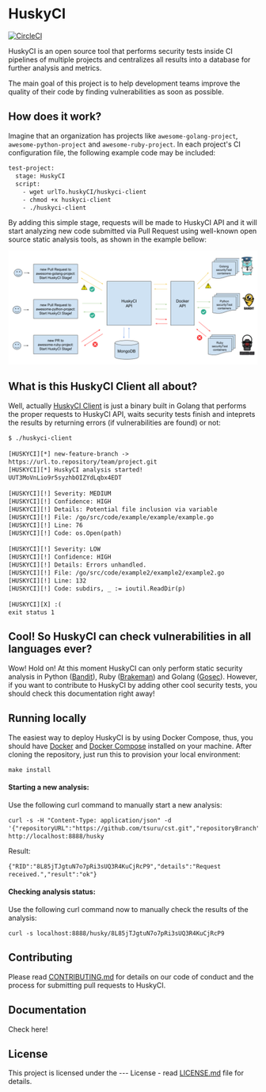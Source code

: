 # HuskyCI

[![CircleCI](https://circleci.com/gh/globocom/huskyci/tree/master.svg?style=svg&circle-token=415bfb6b5aa0dfce8d2129878a66326da9533150)](https://circleci.com/gh/globocom/husky/tree/master)

HuskyCI is an open source tool that performs security tests inside CI pipelines of multiple projects and centralizes all results into a database for further analysis and metrics.

The main goal of this project is to help development teams improve the quality of their code by finding vulnerabilities as soon as possible.

## How does it work?

Imagine that an organization has projects like `awesome-golang-project`, `awesome-python-project` and `awesome-ruby-project`. In each project's CI configuration file, the following example code may be included:

```
test-project:
  stage: HuskyCI
  script:
    - wget urlTo.huskyCI/huskyci-client
    - chmod +x huskyci-client
    - ./huskyci-client
```

By adding this simple stage, requests will be made to HuskyCI API and it will start analyzing new code submitted via Pull Request using well-known open source static analysis tools, as shown in the example bellow:

![architecture](images/arch-example-huskyCI.png)

## What is this HuskyCI Client all about?

Well, actually [HuskyCI Client][HuskyCI Client] is just a binary built in Golang that performs the proper requests to HuskyCI API, waits security tests finish and inteprets the results by returning errors (if vulnerabilities are found) or not:

```
$ ./huskyci-client

[HUSKYCI][*] new-feature-branch -> https://url.to.repository/team/project.git
[HUSKYCI][*] HuskyCI analysis started! UUT3MoVnLio9r5syzhbOIZYdLqbx4EDT

[HUSKYCI][!] Severity: MEDIUM
[HUSKYCI][!] Confidence: HIGH
[HUSKYCI][!] Details: Potential file inclusion via variable
[HUSKYCI][!] File: /go/src/code/example/example/example.go
[HUSKYCI][!] Line: 76
[HUSKYCI][!] Code: os.Open(path)

[HUSKYCI][!] Severity: LOW
[HUSKYCI][!] Confidence: HIGH
[HUSKYCI][!] Details: Errors unhandled.
[HUSKYCI][!] File: /go/src/code/example2/example2/example2.go
[HUSKYCI][!] Line: 132
[HUSKYCI][!] Code: subdirs, _ := ioutil.ReadDir(p)

[HUSKYCI][X] :(
exit status 1
```

## Cool! So HuskyCI can check vulnerabilities in all languages ever?

Wow! Hold on! At this moment HuskyCI can only perform static security analysis in Python ([Bandit][Bandit]), Ruby ([Brakeman][Brakeman]) and Golang ([Gosec][Gosec]). However, if you want to contribute to HuskyCI by adding other cool security tests, you should check this documentation right away!

## Running locally

The easiest way to deploy HuskyCI is by using Docker Compose, thus, you should have [Docker][Docker Install] and [Docker Compose][Docker Compose Install] installed on your machine. After cloning the repository, just run this to provision your local environment:

```
make install
```

#### Starting a new analysis:

Use the following curl command to manually start a new analysis:

```
curl -s -H "Content-Type: application/json" -d '{"repositoryURL":"https://github.com/tsuru/cst.git","repositoryBranch":"master"}' http://localhost:8888/husky
```

Result:

```
{"RID":"8L85jTJgtuN7o7pRi3sUQ3R4KuCjRcP9","details":"Request received.","result":"ok"}
```

#### Checking analysis status:

Use the following curl command now to manually check the results of the analysis:

```
curl -s localhost:8888/husky/8L85jTJgtuN7o7pRi3sUQ3R4KuCjRcP9
```

## Contributing

Please read [CONTRIBUTING.md](CONTRIBUTING.md) for details on our code of conduct and the process for submitting pull requests to HuskyCI.


## Documentation

Check here!

## License

This project is licensed under the --- License - read [LICENSE.md](LICENSE.md) file for details.

[Docker Install]:  https://docs.docker.com/install/
[Docker Compose Install]: https://docs.docker.com/compose/install/
[HuskyCI Client]: https://github.com/globocom/huskyci-client
[Bandit]: https://github.com/PyCQA/bandit
[Brakeman]: https://github.com/presidentbeef/brakeman
[Gosec]: https://github.com/securego/gosec
